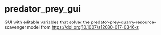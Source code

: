 # predator_prey_gui
GUI with editable variables that solves the predator-prey-quarry-resource-scavenger model from https://doi.org/10.1007/s12080-017-0346-z
